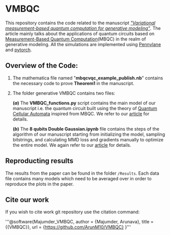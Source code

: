 # VMBQC

This repository contains the code related to the manuscript [_"Variational measurement-based quantum computation for generative modeling"_](https://arxiv.org/pdf/2310.13524.pdf). The article mainly talks about the applications of quantum circuits based on [Measurement-Based Quantum Computation](https://journals.aps.org/prl/abstract/10.1103/PhysRevLett.86.5188)(MBQC) in the realm of generative modeling. All the simulations are implemented using [Pennylane](https://pennylane.ai/) and [pytorch](https://pytorch.org/).

## Overview of the Code:
1. The mathematica file named "**mbqcvqc_example_publish.nb**" contains the necessary code to prove **Theorem1** in the manuscript.
2. The folder generative VMBQC contains two files:


   **$(a)$** The **VMBQC_functions.py** script contains the main model of our manuscript i.e. the quantum circuit built using the theory of [Quantum Cellular Automata](https://arxiv.org/abs/2312.13185) inspired from MBQC. We refer to our [article](https://arxiv.org/pdf/2310.13524.pdf) for details.


   **$(b)$** The **8 qubits Double Gaussian.ipynb** file contains the steps of the algorithm of our manuscript starting from initializing the model, sampling bitstrings, and calculating MMD loss and gradients manually to optimize the entire model. We again refer to our [article](https://arxiv.org/pdf/2310.13524.pdf) for details. 

## Reproducting results
The results from the paper can be found in the folder `/Results`. Each data file contains many models which need to be averaged over in order to reproduce the plots in the paper.

## Cite our work
If you wish to cite work git repository use the citation command:

'''\@software{Majumder_VMBQC,
author = {Majumder, Arunava},
title = {{VMBQC}},
url = {https://github.com/ArunM10/VMBQC}
}'''
